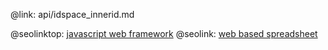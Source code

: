 @link: api/idspace_innerid.md

@seolinktop: [javascript web framework](https://webix.com)
@seolink: [web based spreadsheet](https://webix.com/spreadsheet/)